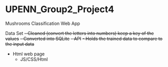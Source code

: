 # UPENN_Group2_Project4

Mushrooms Classification Web App

Data Set
~~- Cleaned (convert the letters into numbers) keep a key of the values~~
~~- Converted into SQLite~~
~~- API~~
	~~- Holds the trained data to compare to the input data~~
- Html web page
	- JS/CSS/Html
